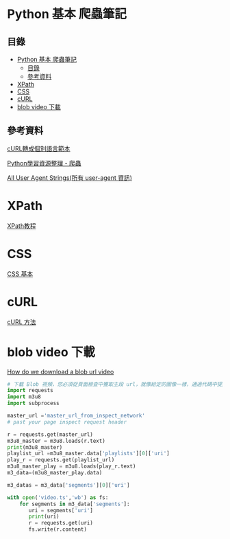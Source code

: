 # Python 基本 爬蟲筆記

## 目錄

- [Python 基本 爬蟲筆記](#python-基本-爬蟲筆記)
	- [目錄](#目錄)
	- [參考資料](#參考資料)
- [XPath](#xpath)
- [CSS](#css)
- [cURL](#curl)
- [blob video 下載](#blob-video-下載)

## 參考資料

[cURL轉成個別語言範本](https://curlconverter.com/#python)

[Python學習資源整理 - 爬蟲](https://www.learncodewithmike.com/2020/02/python3-learning.html)

[All User Agent Strings(所有 user-agent 資訊)](http://useragentstring.com/pages/useragentstring.php?name=All)

# XPath

[XPath教程](https://www.runoob.com/xpath/xpath-tutorial.html)


# CSS

[CSS 基本](https://developer.mozilla.org/zh-TW/docs/Learn/Getting_started_with_the_web/CSS_basics)


# cURL

[cURL 方法](https://curl.se/docs/manpage.html)

# blob video 下載

[How do we download a blob url video](https://stackoverflow.com/questions/42901942/how-do-we-download-a-blob-url-video)

```Python
# 下載 Blob 視頻，您必須從頁面檢查中獲取主段 url，就像給定的圖像一樣，通過代碼中提到它的 url
import requests
import m3u8
import subprocess

master_url ='master_url_from_inspect_network'
# past your page inspect request header

r = requests.get(master_url)
m3u8_master = m3u8.loads(r.text)
print(m3u8_master)
playlist_url =m3u8_master.data['playlists'][0]['uri']
play_r = requests.get(playlist_url)
m3u8_master_play = m3u8.loads(play_r.text)
m3_data=(m3u8_master_play.data)

m3_datas = m3_data['segments'][0]['uri']

with open('video.ts','wb') as fs:
    for segments in m3_data['segments']:
       uri = segments['uri']
       print(uri)
       r = requests.get(uri)
       fs.write(r.content)
```